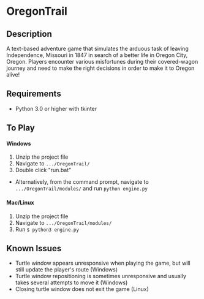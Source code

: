 # OregonTrail

## Description
A text-based adventure game that simulates the arduous task of leaving Independence, Missouri in 1847 in search of a better life in Oregon City, Oregon.  Players encounter various misfortunes during their covered-wagon journey and need to make the right decisions in order to make it to Oregon alive!

## Requirements
- Python 3.0 or higher with tkinter

## To Play
#### Windows
1. Unzip the project file
2. Navigate to `.../OregonTrail/`
3. Double click "run.bat"
- Alternatively, from the command prompt, navigate to `.../OregonTrail/modules/` and run `python engine.py`

#### Mac/Linux
1. Unzip the project file
2. Navigate to `.../OregonTrail/modules/`
3. Run `$ python3 engine.py`

## Known Issues
- Turtle window appears unresponsive when playing the game, but will still update the player's route (Windows)
- Turtle window repositioning is sometimes unresponsive and usually takes several attempts to move it (Windows)
- Closing turtle window does not exit the game (Linux)
